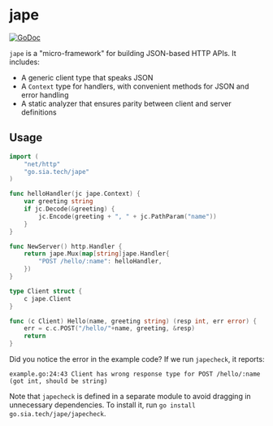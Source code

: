 # jape

[![GoDoc](https://godoc.org/go.sia.tech/jape?status.svg)](https://godoc.org/go.sia.tech/jape)

`jape` is a "micro-framework" for building JSON-based HTTP APIs. It includes:

- A generic client type that speaks JSON
- A `Context` type for handlers, with convenient methods for JSON and error handling
- A static analyzer that ensures parity between client and server definitions

## Usage

```go
import (
    "net/http"
    "go.sia.tech/jape"
)

func helloHandler(jc jape.Context) {
    var greeting string
    if jc.Decode(&greeting) {
        jc.Encode(greeting + ", " + jc.PathParam("name"))
    }
}

func NewServer() http.Handler {
    return jape.Mux(map[string]jape.Handler{
        "POST /hello/:name": helloHandler,
    })
}

type Client struct {
    c jape.Client
}

func (c Client) Hello(name, greeting string) (resp int, err error) {
    err = c.c.POST("/hello/"+name, greeting, &resp)
    return
}
```

Did you notice the error in the example code? If we run `japecheck`, it reports:

```
example.go:24:43 Client has wrong response type for POST /hello/:name (got int, should be string)
```

Note that `japecheck` is defined in a separate module to avoid dragging in
unnecessary dependencies. To install it, run `go install go.sia.tech/jape/japecheck`.